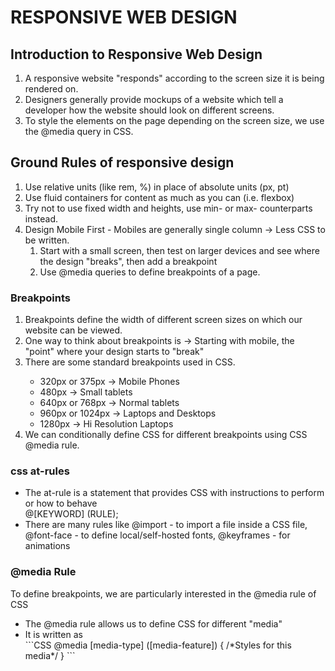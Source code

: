 # RESPONSIVE WEB DESIGN

## Introduction to Responsive Web Design
<ol>
    <li>
        A responsive website "responds" according to the screen size it is being rendered on.
    </li>
    <li>
        Designers generally provide mockups of a website which tell a developer how the website should look on different screens.
    </li>
    <li>
        To style the elements on the page depending on the screen size, we use the @media query in CSS.
    </li>
</ol>

## Ground Rules of responsive design
<ol>
    <li>
        Use relative units (like rem, %) in place of absolute units (px, pt)
    </li>
    <li>
        Use fluid containers for content as much as you can (i.e. flexbox)
    </li>
    <li>
        Try not to use fixed width and heights, use min- or max- counterparts instead.
    </li>
    <li>
        Design Mobile First - Mobiles are generally single column → Less CSS to be written.
        <ol>
            <li>
                Start with a small screen, then test on larger devices and see where the design "breaks", then add a breakpoint
            </li>
            <li>
                Use @media queries to define breakpoints of a page.
            </li>
        </ol>
    </li>
</ol>

### Breakpoints
<ol>
    <li>Breakpoints define the width of different screen sizes on which our website can be viewed.</li>
    <li>One way to think about breakpoints is → Starting with mobile, the "point" where your design starts to "break"</li>
    <li>There are some standard breakpoints used in CSS.</li>
    <ul>
        <li>320px or 375px  -> Mobile Phones</li>
        <li>480px  -> Small tablets</li>
        <li>640px or 768px  -> Normal tablets</li>
        <li>960px or 1024px ->  Laptops and Desktops</li>
        <li>1280px -> Hi Resolution Laptops</li>
    </ul>
    <li>We can conditionally define CSS for different breakpoints using CSS @media rule.</li>
</ol>

### css at-rules

<ul>
    <li>
        The at-rule is a statement that provides CSS with instructions to perform or how to behave
        <br>
        @[KEYWORD] (RULE);
    </li>
    <li>
        There are many rules like @import - to import a file inside a CSS file, @font-face - to define local/self-hosted fonts, @keyframes - for animations
    </li>
</ul>

### @media Rule

To define breakpoints, we are particularly interested in the @media rule of CSS
<ul>
    <li>The @media rule allows us to define CSS for different "media"</li>
    <li>It is written as </li>
    ```CSS
    @media [media-type] ([media-feature]) { 
    /*Styles for this media*/
    }
    ```
</ul>